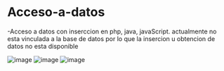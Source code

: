 # Acceso-a-datos


-Acceso a datos con inserccion en php, java, javaScript.
actualmente no esta vinculada a la base de datos por lo que la insercion u obtencion de datos no esta disponible

![image](https://github.com/user-attachments/assets/83f4fe99-e41d-4fe2-b59d-fa6510489671)
![image](https://github.com/user-attachments/assets/4c310aa0-2c87-450b-b2d7-5e8fe8f99bf8)
![image](https://github.com/user-attachments/assets/ad20be8e-156b-4f48-a151-0c9a1451e194)
